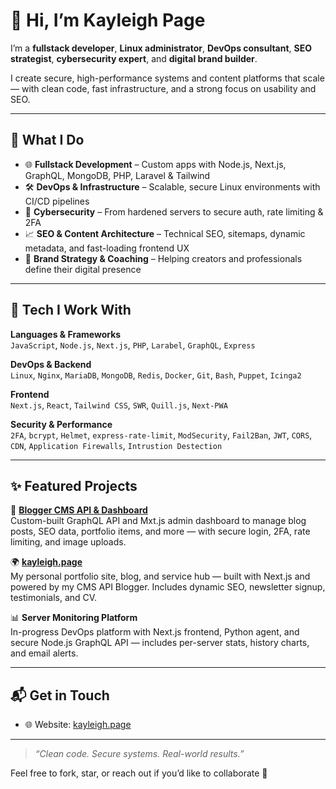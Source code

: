 # 👋 Hi, I’m Kayleigh Page

I’m a **fullstack developer**, **Linux administrator**, **DevOps consultant**, **SEO strategist**, **cybersecurity expert**, and **digital brand builder**.

I create secure, high-performance systems and content platforms that scale — with clean code, fast infrastructure, and a strong focus on usability and SEO.

---

## 🧠 What I Do

- 🌐 **Fullstack Development** – Custom apps with Node.js, Next.js, GraphQL, MongoDB, PHP, Laravel & Tailwind
- 🛠 **DevOps & Infrastructure** – Scalable, secure Linux environments with CI/CD pipelines
- 🔐 **Cybersecurity** – From hardened servers to secure auth, rate limiting & 2FA
- 📈 **SEO & Content Architecture** – Technical SEO, sitemaps, dynamic metadata, and fast-loading frontend UX
- 🚀 **Brand Strategy & Coaching** – Helping creators and professionals define their digital presence

---

## 🧰 Tech I Work With

**Languages & Frameworks**  
`JavaScript`, `Node.js`, `Next.js`, `PHP`, `Larabel`, `GraphQL`, `Express`

**DevOps & Backend**  
`Linux`, `Nginx`, `MariaDB`, `MongoDB`, `Redis`,  `Docker`, `Git`, `Bash`, `Puppet`, `Icinga2`

**Frontend**  
`Next.js`, `React`, `Tailwind CSS`, `SWR`, `Quill.js`, `Next-PWA`

**Security & Performance**  
`2FA`, `bcrypt`, `Helmet`, `express-rate-limit`, `ModSecurity`, `Fail2Ban`, `JWT`, `CORS`, `CDN`, `Application Firewalls`, `Intrustion Destection`

---

## ✨ Featured Projects

🔧 [**Blogger CMS API & Dashboard**](https://github.com/kayleigh-page/blogger)  
Custom-built GraphQL API and Mxt.js admin dashboard to manage blog posts, SEO data, portfolio items, and more — with secure login, 2FA, rate limiting, and image uploads.

🌍 [**kayleigh.page**](https://kayleigh.page)  
My personal portfolio site, blog, and service hub — built with Next.js and powered by my CMS API Blogger. Includes dynamic SEO, newsletter signup, testimonials, and CV.

📊 **Server Monitoring Platform**  
In-progress DevOps platform with Next.js frontend, Python agent, and secure Node.js GraphQL API — includes per-server stats, history charts, and email alerts.

---

## 📬 Get in Touch

- 🌐 Website: [kayleigh.page](https://kayleigh.page)

---

> *“Clean code. Secure systems. Real-world results.”*

Feel free to fork, star, or reach out if you’d like to collaborate 🤍
